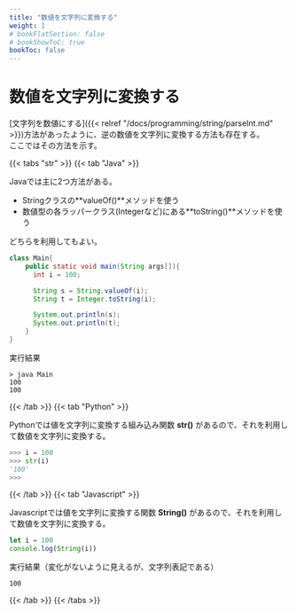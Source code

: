 ```yaml
---
title: "数値を文字列に変換する"
weight: 1
# bookFlatSection: false
# bookShowToC: true
bookToc: false
---
```


# 数値を文字列に変換する

[文字列を数値にする]({{< relref "/docs/programming/string/parseInt.md" >}})方法があったように、逆の数値を文字列に変換する方法も存在する。  
ここではその方法を示す。

{{< tabs "str" >}}
{{< tab "Java" >}}

Javaでは主に2つ方法がある。  

- Stringクラスの**valueOf()**メソッドを使う  
- 数値型の各ラッパークラス(Integerなど)にある**toString()**メソッドを使う  

どちらを利用してもよい。  

```java
class Main{
    public static void main(String args[]){
      int i = 100;

      String s = String.valueOf(i);
      String t = Integer.toString(i);

      System.out.println(s);
      System.out.println(t);
    }
}
```

実行結果

```
> java Main
100
100
```

{{< /tab >}}
{{< tab "Python" >}}

Pythonでは値を文字列に変換する組み込み関数 **str()** があるので、それを利用して数値を文字列に変換する。

```python
>>> i = 100
>>> str(i)  
'100'
>>> 
```

{{< /tab >}}
{{< tab "Javascript" >}}

Javascriptでは値を文字列に変換する関数 **String()** があるので、それを利用して数値を文字列に変換する。

```javascript
let i = 100
console.log(String(i))
```

実行結果（変化がないように見えるが、文字列表記である）

```
100
```

{{< /tab >}}
{{< /tabs >}}
